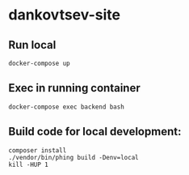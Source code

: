# dankovtsev-site

## Run local
```shell
docker-compose up
```

## Exec in running container
```shell
docker-compose exec backend bash
```

## Build code for local development:
```shell
composer install
./vendor/bin/phing build -Denv=local
kill -HUP 1
```
